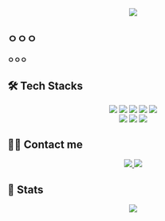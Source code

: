 <div align="center">
    <img src="https://capsule-render.vercel.app/api?type=soft&color=ffffff&height=120&text=DYShin1&animation=&fontColor=000000&fontSize=40&desc=__________&descAlignY=75&descAlign=62&stroke=000000&strokeWidth=2" />
</div>

## ㅇㅇㅇ

**ㅇㅇㅇ**

## 🛠️ Tech Stacks

<div align="center">
    <img src="https://img.shields.io/badge/Vue.js-4FC08D?style=flat-square&logo=Vue.js&logoColor=white">
    <img src="https://img.shields.io/badge/Java-007396?style=flat-square&logo=Java&logoColor=white">
    <img src="https://img.shields.io/badge/Jenkins-D24939?style=flat-square&logo=Jenkins&logoColor=white">
    <img src="https://img.shields.io/badge/Amazon AWS-232F3E?style=flat-square&logo=Amazon AWS&logoColor=white">
    <img src="https://img.shields.io/badge/Docker-2496ED?style=flat-square&logo=Docker&logoColor=white">
    <br/>
    <img src="https://img.shields.io/badge/MariaDB-003545?style=flat-square&logo=MariaDB&logoColor=white">
    <img src="https://img.shields.io/badge/Linux-FCC624?style=flat-square&logo=Linux&logoColor=white">
    <img src="https://img.shields.io/badge/Spring Boot-6DB33F?style=flat-square&logo=Spring Boot&logoColor=white">
</div>

## 🧑‍💻 Contact me

<div align="center">
    <a href="mailto:daeyeong0306@gmail.com">
        <img src="https://img.shields.io/badge/Gmail-EA4335?style=flat-square&logo=Gmail&logoColor=white&link=mailto:daeyeong0306@gmail.com">
    </a>
    <a href="https://www.notion.so/a81cc6be6b6d44638debeb03155d9a9e?pvs=4">
        <img src="https://img.shields.io/badge/Notion-000000?style=flat-square&logo=Notion&logoColor=white&link=https://www.notion.so/a81cc6be6b6d44638debeb03155d9a9e?pvs=4">
    </a>
</div>

## 🏅 Stats

<div align="center">
<img src="https://github-readme-stats.vercel.app/api?username=DYShin1&show_icons=true&theme=default" />

</div>

